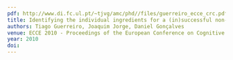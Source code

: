 ```yaml
---
pdf: http://www.di.fc.ul.pt/~tjvg/amc/phd//files/guerreiro_ecce_crc.pdf
title: Identifying the individual ingredients for a (in)successful non-visual mobile experience
authors: Tiago Guerreiro, Joaquim Jorge, Daniel Gonçalves
venue: ECCE 2010 - Proceedings of the European Conference on Cognitive Ergonomics, ACM DL, Delft,Netherlands, August, 2010
year: 2010
doi: 
---
```

